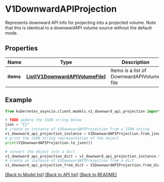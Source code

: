 # V1DownwardAPIProjection

Represents downward API info for projecting into a projected volume. Note that this is identical to a downwardAPI volume source without the default mode.

## Properties

Name | Type | Description | Notes
------------ | ------------- | ------------- | -------------
**items** | [**List[V1DownwardAPIVolumeFile]**](V1DownwardAPIVolumeFile.md) | Items is a list of DownwardAPIVolume file | [optional] 

## Example

```python
from kubernetes_asyncio.client.models.v1_downward_api_projection import V1DownwardAPIProjection

# TODO update the JSON string below
json = "{}"
# create an instance of V1DownwardAPIProjection from a JSON string
v1_downward_api_projection_instance = V1DownwardAPIProjection.from_json(json)
# print the JSON string representation of the object
print(V1DownwardAPIProjection.to_json())

# convert the object into a dict
v1_downward_api_projection_dict = v1_downward_api_projection_instance.to_dict()
# create an instance of V1DownwardAPIProjection from a dict
v1_downward_api_projection_from_dict = V1DownwardAPIProjection.from_dict(v1_downward_api_projection_dict)
```
[[Back to Model list]](../README.md#documentation-for-models) [[Back to API list]](../README.md#documentation-for-api-endpoints) [[Back to README]](../README.md)



